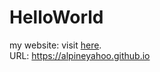 # HelloWorld
my website: visit [here](https://alpineyahoo.github.io).  
URL: https://alpineyahoo.github.io
